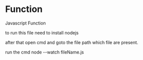 # Function
Javascript Function

to run this file need to install nodejs

after that open cmd and goto the file path which file are present.

run the cmd node --watch fileName.js
